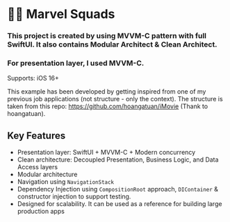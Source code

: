 # 🦸‍♂️ Marvel Squads

### This project is created by using MVVM-C pattern with full SwiftUI. It also contains Modular Architect & Clean Architect. 
### For presentation layer, I used MVVM-C. 

Supports: iOS 16+

This example has been developed by getting inspired from one of my previous job applications (not structure - only the context). The structure is taken from 
this repo: https://github.com/hoangatuan/iMovie (Thank to hoangatuan). 

## Key Features

- Presentation layer: SwiftUI + MVVM-C + Modern concurrency
- Clean architecture: Decoupled Presentation, Business Logic, and Data Access layers
- Modular architecture
- Navigation using `NavigationStack`
- Dependency Injection using `CompositionRoot` approach, `DIContainer` & constructor injection to support testing.
- Designed for scalability. It can be used as a reference for building large production apps  



